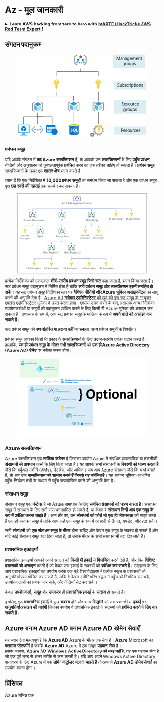 # Az - मूल जानकारी

<details>

<summary><strong>Learn AWS hacking from zero to hero with</strong> <a href="https://training.hacktricks.xyz/courses/arte"><strong>htARTE (HackTricks AWS Red Team Expert)</strong></a><strong>!</strong></summary>

HackTricks का समर्थन करने के अन्य तरीके:

* यदि आप चाहते हैं कि आपकी **कंपनी का विज्ञापन HackTricks में दिखाई दे** या **HackTricks को PDF में डाउनलोड करें** तो [**सब्सक्रिप्शन प्लान्स**](https://github.com/sponsors/carlospolop) देखें!
* [**आधिकारिक PEASS & HackTricks स्वैग**](https://peass.creator-spring.com) प्राप्त करें
* [**The PEASS Family**](https://opensea.io/collection/the-peass-family) की खोज करें, हमारे विशेष [**NFTs**](https://opensea.io/collection/the-peass-family) का संग्रह
* 💬 [**Discord group**](https://discord.gg/hRep4RUj7f) या [**telegram group**](https://t.me/peass) में **शामिल हों** या **Twitter** 🐦 पर मुझे **follow** करें [**@carlospolopm**](https://twitter.com/carlospolopm)**.**
* **HackTricks** के [**github repos**](https://github.com/carlospolop/hacktricks) और [**HackTricks Cloud**](https://github.com/carlospolop/hacktricks-cloud) में PRs सबमिट करके अपनी हैकिंग ट्रिक्स साझा करें।

</details>

## संगठन पदानुक्रम

<figure><img src="../../.gitbook/assets/image (62).png" alt=""><figcaption></figcaption></figure>

### प्रबंधन समूह

यदि आपके संगठन में **कई Azure सब्सक्रिप्शन** हैं, तो आपको उन **सब्सक्रिप्शनों** के लिए **पहुँच प्रबंधन**, नीतियों और अनुपालन को कुशलतापूर्वक **प्रबंधित** करने का एक तरीका चाहिए हो सकता है। **प्रबंधन समूह** सब्सक्रिप्शनों के ऊपर एक **शासन क्षेत्र** प्रदान करते हैं।

ध्यान दें कि एक निर्देशिका में **10,000 प्रबंधन समूहों** का समर्थन किया जा सकता है और एक प्रबंधन समूह वृक्ष **छह स्तरों की गहराई** तक समर्थन कर सकता है।

<figure><img src="../../.gitbook/assets/image (76).png" alt=""><figcaption></figcaption></figure>

प्रत्येक निर्देशिका को एक एकल **शीर्ष-स्तरीय प्रबंधन समूह जिसे रूट** कहा जाता है, प्रदान किया जाता है। रूट प्रबंधन समूह पदानुक्रम में निर्मित होता है ताकि **सभी प्रबंधन समूह और सब्सक्रिप्शन इसमें समाहित हो सकें**। यह रूट प्रबंधन समूह निर्देशिका स्तर पर **वैश्विक नीतियों और Azure भूमिका असाइनमेंट्स** को लागू करने की अनुमति देता है। [Azure AD **ग्लोबल एडमिनिस्ट्रेटर** को खुद को इस रूट समूह के **यूजर एक्सेस एडमिनिस्ट्रेटर भूमिका में उन्नत करना होगा](https://learn.microsoft.com/en-us/azure/role-based-access-control/elevate-access-global-admin)। एक्सेस उन्नत करने के बाद, प्रशासक अन्य निर्देशिका उपयोगकर्ताओं या समूहों को पदानुक्रम प्रबंधित करने के लिए किसी भी Azure भूमिका को असाइन कर सकता है। प्रशासक के रूप में, आप रूट प्रबंधन समूह के मालिक के रूप में **अपने खाते को असाइन कर सकते हैं**।

रूट प्रबंधन समूह को **स्थानांतरित या हटाया नहीं जा सकता**, अन्य प्रबंधन समूहों के विपरीत।

प्रबंधन समूह आपको किसी भी प्रकार के सब्सक्रिप्शनों के लिए उद्यम-स्तरीय प्रबंधन प्रदान करते हैं। हालांकि, **एक ही प्रबंधन समूह के भीतर सभी सब्सक्रिप्शनों** को **एक ही Azure Active Directory (Azure AD) टेनेंट** पर भरोसा करना होगा।

<figure><img src="../../.gitbook/assets/image (1) (1) (3) (1).png" alt=""><figcaption></figcaption></figure>

### Azure सब्सक्रिप्शन

Azure सब्सक्रिप्शन एक **तार्किक कंटेनर** है जिसका उपयोग Azure में संबंधित व्यावसायिक या तकनीकी **संसाधनों को प्रावधान** करने के लिए किया जाता है। यह आपके सभी संसाधनों के **विवरणों को धारण करता है** जैसे कि वर्चुअल मशीनें (VMs), डेटाबेस, और अधिक। जब आप Azure संसाधन जैसे कि VM बनाते हैं, तो आप उस **सब्सक्रिप्शन की पहचान करते हैं जिससे यह संबंधित है**। यह आपको भूमिका-आधारित पहुँच-नियंत्रण तंत्रों के माध्यम से पहुँच प्रत्यायोजित करने की अनुमति देता है।

### संसाधन समूह

संसाधन समूह एक **कंटेनर** है जो Azure समाधान के लिए **संबंधित संसाधनों को धारण करता है**। संसाधन समूह में समाधान के लिए सभी संसाधन शामिल हो सकते हैं, या केवल वे **संसाधन जिन्हें आप एक समूह के रूप में प्रबंधित करना चाहते हैं**। आम तौर पर, उन **संसाधनों को जोड़ें** जो **एक ही जीवनचक्र** को साझा करते हैं एक ही संसाधन समूह में ताकि आप उन्हें एक समूह के रूप में आसानी से तैनात, अपडेट, और हटा सकें।

सभी **संसाधनों** को **एक संसाधन समूह के भीतर** होना चाहिए और केवल एक समूह के सदस्य हो सकते हैं और यदि कोई संसाधन समूह हटा दिया जाता है, तो उसके भीतर के सभी संसाधन भी हटा दिए जाते हैं।

### प्रशासनिक इकाइयाँ

प्रशासनिक इकाइयाँ आपको अपने संगठन को **किसी भी इकाई** में **विभाजित** करने देती हैं, और फिर **विशिष्ट प्रशासकों को असाइन** करती हैं जो केवल उस इकाई के सदस्यों को **प्रबंधित कर सकते हैं**। उदाहरण के लिए, आप प्रशासनिक इकाइयों का उपयोग करके एक बड़े विश्वविद्यालय में प्रत्येक स्कूल के प्रशासकों को अनुमतियाँ प्रत्यायोजित कर सकते हैं, ताकि वे केवल इंजीनियरिंग स्कूल में पहुँच को नियंत्रित कर सकें, उपयोगकर्ताओं का प्रबंधन कर सकें, और नीतियाँ सेट कर सकें।

केवल **उपयोगकर्ता**, **समूह** और **उपकरण** ही **प्रशासनिक इकाई** के **सदस्य** हो सकते हैं।

इसलिए, एक **प्रशासनिक इकाई** में कुछ **सदस्य** होंगे और अन्य **सिद्धांतों** को उस प्रशासनिक **इकाई** पर **अनुमतियाँ असाइन की जाएंगी** जिनका उपयोग वे प्रशासनिक इकाई के सदस्यों को **प्रबंधित करने के लिए कर सकते हैं**।

## Azure बनाम Azure AD बनाम Azure AD डोमेन सेवाएँ

यह ध्यान देना महत्वपूर्ण है कि **Azure AD** Azure के भीतर एक सेवा है। **Azure** Microsoft का **क्लाउड प्लेटफॉर्म** है जबकि **Azure AD** Azure में एक उद्यम **पहचान** **सेवा** है।\
इसके अलावा, **Azure AD Windows Active Directory की तरह नहीं है**, यह एक पहचान सेवा है जो एक पूरी तरह से अलग तरीके से काम करती है। यदि आप अपने Windows Active Directory वातावरण के लिए Azure में एक **डोमेन कंट्रोलर चलाना चाहते हैं** तो आपको **Azure AD डोमेन सेवाएँ** का उपयोग करना होगा।

## प्रिंसिपल

Azure विभिन्न प्रक
